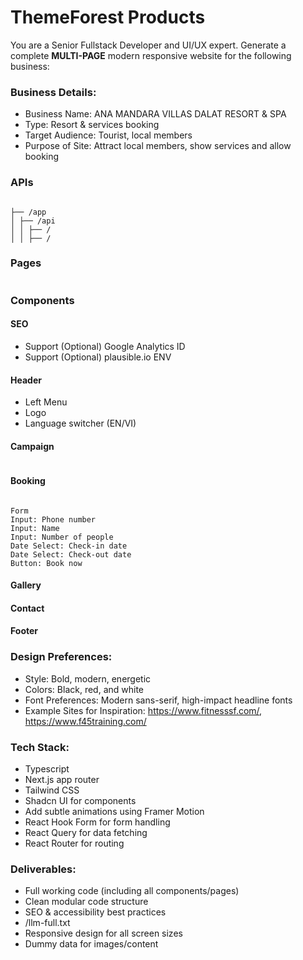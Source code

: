 # ThemeForest Products

You are a Senior Fullstack Developer and UI/UX expert.
Generate a complete **MULTI-PAGE** modern responsive website for the following business:

### Business Details:

- Business Name: ANA MANDARA VILLAS DALAT RESORT & SPA
- Type: Resort & services booking
- Target Audience: Tourist, local members
- Purpose of Site: Attract local members, show services and allow booking

### APIs

```

├── /app
│ ├── /api
│ │ ├── /
│ │ ├── /

```

### Pages

```

```

### Components

#### SEO

- Support (Optional) Google Analytics ID
- Support (Optional) plausible.io ENV

#### Header

- Left Menu
- Logo
- Language switcher (EN/VI)

#### Campaign

```

```

#### Booking

```

Form
Input: Phone number
Input: Name
Input: Number of people
Date Select: Check-in date
Date Select: Check-out date
Button: Book now

```

#### Gallery

#### Contact

#### Footer

### Design Preferences:

- Style: Bold, modern, energetic
- Colors: Black, red, and white
- Font Preferences: Modern sans-serif, high-impact headline fonts
- Example Sites for Inspiration: https://www.fitnesssf.com/, https://www.f45training.com/

### Tech Stack:

- Typescript
- Next.js app router
- Tailwind CSS
- Shadcn UI for components
- Add subtle animations using Framer Motion
- React Hook Form for form handling
- React Query for data fetching
- React Router for routing

### Deliverables:

- Full working code (including all components/pages)
- Clean modular code structure
- SEO & accessibility best practices
- /llm-full.txt
- Responsive design for all screen sizes
- Dummy data for images/content

```

```
